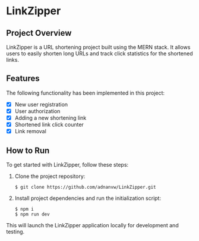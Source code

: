 # LinkZipper

## Project Overview
LinkZipper is a URL shortening project built using the MERN stack. It allows users to easily shorten long URLs and track click statistics for the shortened links.

## Features
The following functionality has been implemented in this project:
- [x] New user registration
- [x] User authorization
- [x] Adding a new shortening link
- [x] Shortened link click counter
- [x] Link removal

## How to Run
To get started with LinkZipper, follow these steps:

1. Clone the project repository:
   ```
   $ git clone https://github.com/adnanvw/LinkZipper.git
   ```

2. Install project dependencies and run the initialization script:
   ```
   $ npm i
   $ npm run dev
   ```

This will launch the LinkZipper application locally for development and testing.

